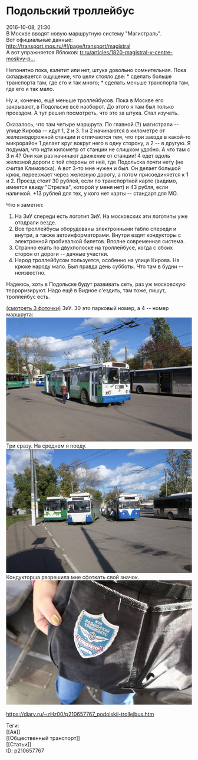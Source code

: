 Подольский троллейбус
======================

   
 2016-10-08, 21:30   
  В Москве вводят новую маршрутную систему "Магистраль".   
 Вот официальные данные: <http://transport.mos.ru/#!/page/transport/magistral>   
 А вот упражняется Яблоков:  [tr.ru/articles/1820-magistral-v-centre-moskvy-p...](http://tr.ru/articles/1820-magistral-v-centre-moskvy-passazhirov-lovyat-v-novuyu-marshrutnuyu-set)    
   
 Непонятно пока, взлетит или нет, штука довольно сомнительная. Пока складывается ощущение, что цели стояло две: * сделать больше транспорта там, где его и так много; * сделать меньше транспорта там, где его и так мало.

   
 Ну и, конечно, ещё меньше троллейбусов. Пока в Москве его закрывают, в Подольске всё наоборот. До этого я там был только проездом. А тут решил посмотреть, что это за штука. Стал изучать.   
   
 Оказалось, что там четыре маршрута. По главной (?) магистрали -- улице Кирова -- идут 1, 2 и 3. 1 и 2 начинаются в километре от железнодорожной станции и отличаются тем, что при заезде в какой-то микрорайон 1 делает круг вокруг него в одну сторону, а 2 -- в другую. Я подумал, что идти километр от станции не слишком удобно. А что там с 3 и 4? Они как раз начинают движение от станции! 4 едет вдоль железной дороги с той стороны от неё, где Подольска почти нету (не считая Климовска). А вот 3-то мне нужен и был. Он делает большой крюк, переезжает через железную дорогу, а потом присоединяется к 1 и 2. Проезд стоит 30 рублей, если по транспортной карте (видимо, имеется ввиду "Стрелка", которой у меня нет) и 43 рубля, если наличкой. +13 рублей для тех, у кого нет карты -- стандарт для МО.   
   
 Что я заметил:   
 1) На ЗиУ спереди есть логотип ЗиУ. На московских эти логотипы уже отодрали везде.   
 2) Все троллейбусы оборудованы электронными табло спереди и внутри, а также автоинформаторами. Внутри ездят кондукторы с электронной пробивалкой билетов. Вполне современная система.   
 3) Странно ехать по двухполоске на троллейбусе, когда с обоих сторон от дороги -- дачные участки.   
 4) Народ троллейбусом пользуется, особенно на улице Кирова. На крюке народу мало. Был правда день субботы. Что там в будни -- неизвестно.   
   
 Надеюсь, хоть в Подольске будут развивать сеть, раз уж московскую терроризируют. Надо ещё в Видное с'ездить, там тоже, пишут, троллейбус есть.   
   
  [(смотреть 3 фоточки)](https://zHz00.diary.ru/p210657767.htm?index=1#linkmore210657767m1)     ЗиУ. 30 это парковый номер, а 4 -- номер маршрута:   
  [![](pics/5OdOdAGl.jpg)](https://i.imgur.com/5OdOdAG.jpg)    
 Три сразу. На среднем я поеду.   
  [![](pics/aWkHZxPl.jpg)](https://i.imgur.com/aWkHZxP.jpg)    
 Кондукторша разрешила мне сфоткать свой значок.   
  [![](pics/STI1gifl.jpg)](https://i.imgur.com/STI1gif.jpg)    
      
    
 <https://diary.ru/~zHz00/p210657767_podolskij-trollejbus.htm>   
   
 Теги:   
 [[Ая]]   
 [[Общественный транспорт]]   
 [[Статьи]]   
 ID: p210657767